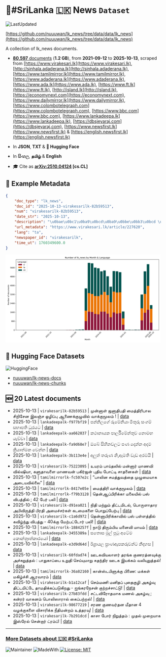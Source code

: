 # 📄#SriLanka 🇱🇰 News `Dataset`

![LastUpdated](https://img.shields.io/badge/last_updated-2025--10--13_15:46:52-green)

[https://github.com/nuuuwan/lk_news/tree/data/data/lk_news](https://github.com/nuuuwan/lk_news/tree/data/data/lk_news)

A collection of lk_news documents.

- [**80,597** documents](https://github.com/nuuuwan/lk_news/tree/data/data/lk_news) (**1.2 GB**), from **2021-09-12** to **2025-10-13**, scraped from [https://www.virakesari.lk](https://www.virakesari.lk), [http://sinhala.adaderana.lk](http://sinhala.adaderana.lk), [https://www.tamilmirror.lk](https://www.tamilmirror.lk), [https://www.adaderana.lk](https://www.adaderana.lk), [https://www.ada.lk](https://www.ada.lk), [https://www.ft.lk](https://www.ft.lk), [http://island.lk](http://island.lk), [https://economynext.com](https://economynext.com), [https://www.dailymirror.lk](https://www.dailymirror.lk), [https://www.colombotelegraph.com](https://www.colombotelegraph.com), [https://www.bbc.com](https://www.bbc.com), [https://www.lankadeepa.lk](https://www.lankadeepa.lk), [https://dbsjeyaraj.com](https://dbsjeyaraj.com), [https://www.newsfirst.lk](https://www.newsfirst.lk) & [https://english.newsfirst.lk](https://english.newsfirst.lk)

- In **JSON**, **TXT** & **🤗 Hugging Face**

- In **සිංහල**, **தமிழ்** & **English**

- 🎓 Cite as **[arXiv:2510.04124](https://arxiv.org/abs/2510.04124) [cs.CL]**

## 📝 Example Metadata

```json
{
    "doc_type": "lk_news",
    "doc_id": "2025-10-13-virakesarilk-82b59513",
    "num": "virakesarilk-82b59513",
    "date_str": "2025-10-13",
    "description": "\u0bae\u0bc1\u0ba9\u0bcd\u0ba9\u0bbe\u0bb3\u0bcd \u0b9c\u0ba9\u0bbe\u0ba4\u0bbf\u0baa\u0ba4\u0bbf \u0bae\u0bc8\u0ba4\u0bcd\u0ba4\u0bbf\u0bb0\u0bbf\u0baa\u0bbe\u0bb2 \u0b9a\u0bbf\u0bb1\u0bbf\u0b9a\u0bc7\u0ba9 \u0b87\u0bb2\u0b9e\u0bcd\u0b9a \u0b92\u0bb4\u0bbf\u0baa\u0bcd\u0baa\u0bc1 \u0b86\u0ba3\u0bc8\u0b95\u0bcd\u0b95\u0bc1\u0bb4\u0bc1\u0bb5\u0bbf\u0bb2\u0bcd \u0bb5\u0bbe\u0b95\u0bcd\u0b95\u0bc1\u0bae\u0bc2\u0bb2\u0bae\u0bcd !",
    "url_metadata": "https://www.virakesari.lk/article/227620",
    "lang": "ta",
    "newspaper_id": "virakesarilk",
    "time_ut": 1760349600.0
}
```

![Chart](https://raw.githubusercontent.com/nuuuwan/lk_news/refs/heads/data/data/lk_news/docs_by_month_and_lang.png)

## 🤗 Hugging Face Datasets

![HuggingFace](https://img.shields.io/badge/-HuggingFace-FDEE21?style=for-the-badge&logo=HuggingFace)

- [nuuuwan/lk-news-docs](https://huggingface.co/datasets/nuuuwan/lk-news-docs)
- [nuuuwan/lk-news-chunks](https://huggingface.co/datasets/nuuuwan/lk-news-chunks)

## 🆕 20 Latest documents

- 2025-10-13 | `virakesarilk-82b59513` | முன்னாள் ஜனாதிபதி மைத்திரிபால சிறிசேன இலஞ்ச ஒழிப்பு ஆணைக்குழுவில் வாக்குமூலம் ! | [data](https://github.com/nuuuwan/lk_news/tree/data/data/lk_news/2020s/2025/2025-10-13-virakesarilk-82b59513)
- 2025-10-13 | `lankadeepalk-f977bf19` | පන්නිලගේ රුමේනියා මිතුරු සංගම් සභාපති ධුරයට | [data](https://github.com/nuuuwan/lk_news/tree/data/data/lk_news/2020s/2025/2025-10-13-lankadeepalk-f977bf19)
- 2025-10-13 | `lankadeepalk-aa662037` | කථානායක පාර්ලිමේන්තුව නොමඟ යැව්වා | [data](https://github.com/nuuuwan/lk_news/tree/data/data/lk_news/2020s/2025/2025-10-13-lankadeepalk-aa662037)
- 2025-10-13 | `lankadeepalk-fa9d68e7` | ඔබේ සිහිනවලට පණ  දෙන්න අදම ක්‍රියාත්මක  වෙන්න | [data](https://github.com/nuuuwan/lk_news/tree/data/data/lk_news/2020s/2025/2025-10-13-lankadeepalk-fa9d68e7)
- 2025-10-13 | `lankadeepalk-3b113e4e` | අලුත් තරුණ නි,ඇමති වැඩ අරඹයි | [data](https://github.com/nuuuwan/lk_news/tree/data/data/lk_news/2020s/2025/2025-10-13-lankadeepalk-3b113e4e)
- 2025-10-13 | `virakesarilk-75223095` | உயரம் பாய்தலில் மன்னார் மாணவி வில்ஷியா, களுதாவளை மாணவன் பகிர்ஜன் புதிய போட்டி சாதனைகள் | [data](https://github.com/nuuuwan/lk_news/tree/data/data/lk_news/2020s/2025/2025-10-13-virakesarilk-75223095)
- 2025-10-13 | `tamilmirrorlk-fc507e2c` | “பாலின சமத்துவத்தை முழுமையாக அடையவில்லை” | [data](https://github.com/nuuuwan/lk_news/tree/data/data/lk_news/2020s/2025/2025-10-13-tamilmirrorlk-fc507e2c)
- 2025-10-13 | `tamilmirrorlk-8417e05e` | மைத்திரி வாக்குமூலம் | [data](https://github.com/nuuuwan/lk_news/tree/data/data/lk_news/2020s/2025/2025-10-13-tamilmirrorlk-8417e05e)
- 2025-10-13 | `tamilmirrorlk-f79b3128` | தென்ஆப்பிரிக்கா மலையில் பஸ் விபத்தில் ; 42 பேர் பலி | [data](https://github.com/nuuuwan/lk_news/tree/data/data/lk_news/2020s/2025/2025-10-13-tamilmirrorlk-f79b3128)
- 2025-10-13 | `virakesarilk-d91ea021` | நிதி மற்றும் திட்டமிடல், பொருளாதார அபிவிருத்தி பிரதி அமைச்சர்கள் கடமைகளை பொறுப்பேற்பு | [data](https://github.com/nuuuwan/lk_news/tree/data/data/lk_news/2020s/2025/2025-10-13-virakesarilk-d91ea021)
- 2025-10-13 | `virakesarilk-c1a6d972` | தென்னாபிரிக்காவில் பஸ் பள்ளத்தில் கவிழ்ந்து விபத்து - 40க்கு மேற்பட்டோர் பலி! | [data](https://github.com/nuuuwan/lk_news/tree/data/data/lk_news/2020s/2025/2025-10-13-virakesarilk-c1a6d972)
- 2025-10-13 | `tamilmirrorlk-1884257f` | நாடு திரும்பிய மனைவி மாயம் | [data](https://github.com/nuuuwan/lk_news/tree/data/data/lk_news/2020s/2025/2025-10-13-tamilmirrorlk-1884257f)
- 2025-10-13 | `lankadeepalk-3455389a` | සතොස මුල් පුටු අටේම කොන්ත්‍රාත්කාරයෝ | [data](https://github.com/nuuuwan/lk_news/tree/data/data/lk_news/2020s/2025/2025-10-13-lankadeepalk-3455389a)
- 2025-10-13 | `lankadeepalk-e3d9d64d` | ඊශ්‍රායල ප්‍රාණඇපකරුවන්ට නිදහස | [data](https://github.com/nuuuwan/lk_news/tree/data/data/lk_news/2020s/2025/2025-10-13-lankadeepalk-e3d9d64d)
- 2025-10-13 | `virakesarilk-60fdad74` | ஊடகவியலாளர் தரங்க குணரத்னவுக்கு அச்சுறுத்தல் : பாதுகாப்பை உறுதி செய்யுமாறு சுதந்திர ஊடக இயக்கம் வலியுறுத்தல்! | [data](https://github.com/nuuuwan/lk_news/tree/data/data/lk_news/2020s/2025/2025-10-13-virakesarilk-60fdad74)
- 2025-10-13 | `tamilmirrorlk-36a82160` | கான்ஸ்டபிளுக்கு பிணை: மக்கள் மகிழ்ச்சி ஆரவாரம் | [data](https://github.com/nuuuwan/lk_news/tree/data/data/lk_news/2020s/2025/2025-10-13-tamilmirrorlk-36a82160)
- 2025-10-13 | `virakesarilk-b1a12caf` | செம்மணி மனிதப் புதைகுழி அகழ்வு திட்டமிட்டே தாமதிக்கப்படுகிறது - ஐங்கரநேசன் குற்றச்சாட்டு! | [data](https://github.com/nuuuwan/lk_news/tree/data/data/lk_news/2020s/2025/2025-10-13-virakesarilk-b1a12caf)
- 2025-10-13 | `virakesarilk-27b83fdd` | சட்டவிரோதமாக மணல் அகழ்வு ; கன்ரர் வாகனம் பொலிஸாரால் கைப்பற்றல்! | [data](https://github.com/nuuuwan/lk_news/tree/data/data/lk_news/2020s/2025/2025-10-13-virakesarilk-27b83fdd)
- 2025-10-13 | `virakesarilk-98677219` | சரண குணவர்தன மீதான 4  வழக்குகளை விசாரிக்க நீதிமன்றம் உத்தரவு! | [data](https://github.com/nuuuwan/lk_news/tree/data/data/lk_news/2020s/2025/2025-10-13-virakesarilk-98677219)
- 2025-10-13 | `virakesarilk-7b291dcd` | காசா போர் நிறுத்தம் : முதல் முறையாக இஸ்ரேல் சென்றார் ட்ரம்ப்! | [data](https://github.com/nuuuwan/lk_news/tree/data/data/lk_news/2020s/2025/2025-10-13-virakesarilk-7b291dcd)

---

### [More Datasets about 🇱🇰 #SriLanka](https://github.com/nuuuwan/lk_datasets)

![Maintainer](https://img.shields.io/badge/maintainer-nuuuwan-red)
![MadeWith](https://img.shields.io/badge/made_with-python-blue)
[![License: MIT](https://img.shields.io/badge/License-MIT-yellow.svg)](https://opensource.org/licenses/MIT)
